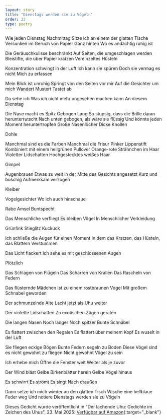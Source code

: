 ```yaml
---
layout: story
title: "Dienstags werden sie zu Vögeln"
order: 32
type: poetry
---
```


Wie jeden Dienstag Nachmittag
Sitze ich an einem der glatten Tische
Versunken im Geruch von Papier
Ganz hinten
Wo es andächtig ruhig ist

Die Geräuschkulisse beschränkt
Auf Seiten, die umgeschlagen werden
Bleistifte, die über Papier kratzen
Vereinzeltes Hüsteln

Konzentration schwingt in der Luft
Ich kann sie spüren
Doch sie vermag es nicht
Mich zu erfassen

Mein Blick ist unruhig
Springt von den Seiten vor mir
Auf die Gesichter um mich
Wandert
Mustert
Tastet ab

Da sehe ich
Was ich nicht mehr ungesehen machen kann
An diesem Dienstag

Die Nase macht es
Spitz
Gebogen
Lang
So stupsig, dass die Brille daran herunterrutscht
Nach unten gebogen, als wäre sie flüssig
Und könnte jeden Moment heruntertropfen
Große Nasenlöcher
Dicke Knollen

Dohle

Manchmal sind es die Farben
Manchmal die Frisur
Pinker Lippenstift
Kombiniert mit einem hellgrünen Pullover
Orange-rote Strähnchen im Haar
Violetter Lidschatten
Hochgestecktes weißes Haar

Gimpel

Augenbrauen 
Etwas zu weit in der Mitte des Gesichts angesetzt
Kurz und buschig
Aufmerksam verzogen

Kleiber

Vogelgesichter
Wo ich auch hinschaue

Rabe
Amsel
Buntspecht

Das Menschliche verfliegt
Es bleiben Vögel
In Menschlicher Verkleidung

Grünfink
Stieglitz
Kuckuck

Ich schließe die Augen für einen Moment
In dem das Kratzen, das Hüsteln, das Blättern
Verstummen

Das Licht flackert
Ich sehe es mit geschlossenen Augen

Plötzlich

Das Schlagen von Flügeln
Das Scharren von Krallen
Das Rascheln von Federn

Das flüsternde Mädchen
Ist zu einem rostbraunen Vogel
Mit großem Schnabel geworden

Der schmunzelnde Alte
Lacht jetzt als Uhu weiter

Der violette Lidschatten
Zu exotischen Zügen geraten

Die langen Nasen
Noch länger
Noch spitzer
Bunte Schnäbel

Es flattert zwischen den Regalen
Es flattert über meinem Kopf
Es wuselt in der Luft

Sie fliegen eckige Bögen
Bunte Federn segeln zu Boden
Diese Vögel sind es nicht gewohnt zu fliegen
Nicht gewohnt Vögel zu sein

Ich erhebe mich
Öffne die Fenster weit
Weiter als je zuvor

Der Wind bläst 
Gelbe Birkenblätter herein
Gelbe Vögel hinaus

Es schwirrt
Es strömt 
Es singt 
Nach draußen

Dann setze ich mich wieder an den glatten Tisch
Wische eine hellblaue Feder weg
Und notiere
Dienstags werden sie zu Vögeln



Dieses Gedicht wurde veröffentlicht in "Der lachende Uhu: Gedichte im Zeichen des Uhus", 23. Mai 2025:
[Verfügbar auf Amazon](https://www.amazon.de/dp/B0F9T1FP4F){:target="_blank"} 
